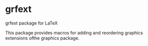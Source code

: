 # grfext

grfext package for LaTeX


This package provides macros for adding and reordering
graphics extensions ofthe graphics  package.
